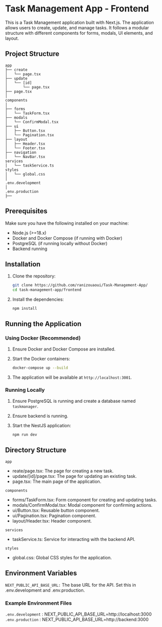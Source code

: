 # Task Management App - Frontend

This is a Task Management application built with Next.js. The application allows users to create, update, and manage tasks. It follows a modular structure with different components for forms, modals, UI elements, and layout.

## Project Structure

```plaintext
app
├── create
│   └── page.tsx
├── update
│   └── [id]
│       └── page.tsx
├── page.tsx
│
components
│
├── forms
│   └── TaskForm.tsx
├── modals
│   └── ConfirmModal.tsx
├── ui
│   ├── Button.tsx
│   └── Pagination.tsx
├── layout
│   ├── Header.tsx
│   └── Footer.tsx
├── navigation
│   └── NavBar.tsx
services
│   └── taskService.ts
styles
│   └── global.css
│
.env.development
│
.env.production
├── 

```
## Prerequisites

Make sure you have the following installed on your machine:

- Node.js (>=18.x)
- Docker and Docker Compose (if running with Docker)
- PostgreSQL (if running locally without Docker)
- Backend running

## Installation

1. Clone the repository:

    ```bash
    git clone https://github.com/ranizouaoui/Task-Management-App/
    cd task-management-app/frontend
    ```

2. Install the dependencies:

    ```bash
    npm install
    ```

## Running the Application

### Using Docker (Recommended)

1. Ensure Docker and Docker Compose are installed.

2. Start the Docker containers:

    ```bash
    docker-compose up --build
    ```

3. The application will be available at `http://localhost:3001`.

### Running Locally

1. Ensure PostgreSQL is running and create a database named `taskmanager`.
2. Ensure backend is running.

3. Start the NestJS application:

    ```bash
    npm run dev
    ```

## Directory Structure

`app`
- reate/page.tsx: The page for creating a new task.
- update/[id]/page.tsx: The page for updating an existing task.
- page.tsx: The main page of the application.

`components`
- forms/TaskForm.tsx: Form component for creating and updating tasks.
- modals/ConfirmModal.tsx: Modal component for confirming actions.
- ui/Button.tsx: Reusable button component.
- ui/Pagination.tsx: Pagination component.
- layout/Header.tsx: Header component.

`services`
- taskService.ts: Service for interacting with the backend API.

`styles`
- global.css: Global CSS styles for the application.

## Environment Variables

`NEXT_PUBLIC_API_BASE_URL:` The base URL for the API. Set this in .env.development and .env.production.


### Example Environment Files

`.env.development` : NEXT_PUBLIC_API_BASE_URL=http://localhost:3000
`.env.production` : NEXT_PUBLIC_API_BASE_URL=http://backend:3000
